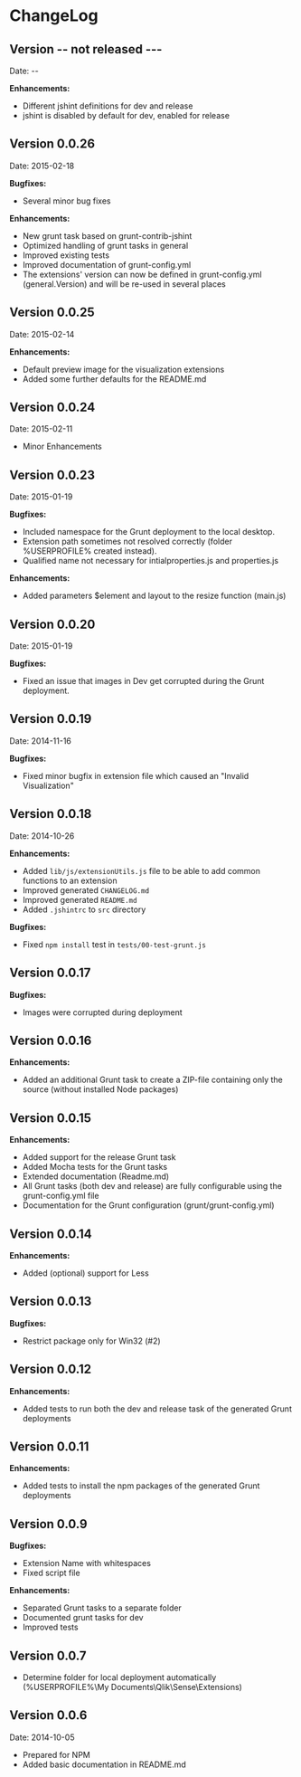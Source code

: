 # ChangeLog

## Version -- not released ---
Date: --

**Enhancements:**

* Different jshint definitions for dev and release
* jshint is disabled by default for dev, enabled for release

## Version 0.0.26
Date: 2015-02-18

**Bugfixes:**

* Several minor bug fixes

**Enhancements:**

* New grunt task based on grunt-contrib-jshint
* Optimized handling of grunt tasks in general
* Improved existing tests
* Improved documentation of grunt-config.yml
* The extensions' version can now be defined in grunt-config.yml (general.Version) and will be re-used in several places


## Version 0.0.25
Date: 2015-02-14

**Enhancements:**
* Default preview image for the visualization extensions
* Added some further defaults for the README.md

## Version 0.0.24
Date: 2015-02-11

* Minor Enhancements

## Version 0.0.23
Date: 2015-01-19

**Bugfixes:**

* Included namespace for the Grunt deployment to the local desktop.
* Extension path sometimes not resolved correctly (folder %USERPROFILE% created instead).
* Qualified name not necessary for intialproperties.js and properties.js

**Enhancements:**

* Added parameters $element and layout to the resize function (main.js)

## Version 0.0.20
Date: 2015-01-19

**Bugfixes:**

* Fixed an issue that images in Dev get corrupted during the Grunt deployment.

## Version 0.0.19
Date: 2014-11-16

**Bugfixes:**

* Fixed minor bugfix in extension file which caused an "Invalid Visualization"

## Version 0.0.18
Date: 2014-10-26

**Enhancements:**

* Added `lib/js/extensionUtils.js` file to be able to add common functions to an extension
* Improved generated `CHANGELOG.md`
* Improved generated `README.md`
* Added `.jshintrc` to `src` directory

**Bugfixes:**
  * Fixed `npm install` test in `tests/00-test-grunt.js`

## Version 0.0.17

**Bugfixes:**

* Images were corrupted during deployment

## Version 0.0.16

**Enhancements:**

* Added an additional Grunt task to create a ZIP-file containing only the source (without installed Node packages)

## Version 0.0.15

**Enhancements:**

* Added support for the release Grunt task
* Added Mocha tests for the Grunt tasks
* Extended documentation (Readme.md)
* All Grunt tasks (both dev and release) are fully configurable using the grunt-config.yml file
* Documentation for the Grunt configuration (grunt/grunt-config.yml)

## Version 0.0.14

**Enhancements:**

* Added (optional) support for Less
    
## Version 0.0.13

**Bugfixes:**

* Restrict package only for Win32 (#2)

## Version 0.0.12

**Enhancements:**

* Added tests to run both the dev and release task of the generated Grunt deployments

## Version 0.0.11

**Enhancements:**

* Added tests to install the npm packages of the generated Grunt deployments

## Version 0.0.9

**Bugfixes:**

* Extension Name with whitespaces
* Fixed script file

**Enhancements:**

* Separated Grunt tasks to a separate folder
* Documented grunt tasks for dev
* Improved tests

## Version 0.0.7

* Determine folder for local deployment automatically (%USERPROFILE%\My Documents\Qlik\Sense\Extensions)

## Version 0.0.6
Date: 2014-10-05

* Prepared for NPM
* Added basic documentation in README.md
